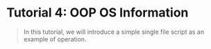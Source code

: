 Tutorial 4: OOP OS Information
==============================

>In this tutorial, we will introduce a simple single file script as an example of operation.

